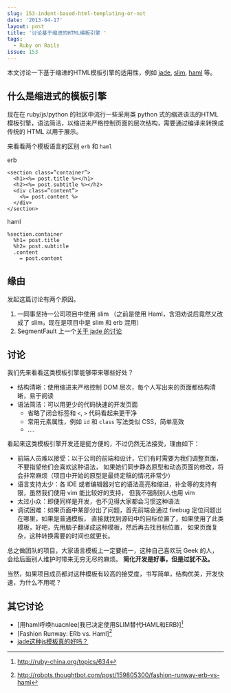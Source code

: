 ```yaml
---
slug: 153-indent-based-html-templating-or-not
date: '2013-04-17'
layout: post
title: '讨论基于缩进的HTML模板引擎 '
tags:
  - Ruby on Rails
issue: 153
---
```


本文讨论一下基于缩进的HTML模板引擎的适用性，例如 [jade][], [slim][], [haml][] 等。

什么是缩进式的模板引擎
----------------------

现在在 ruby/js/python 的社区中流行一些采用类 python 式的缩进语法的HTML模板引擎，语法简洁，以缩进来严格控制页面的层次结构，需要通过编译来转换成传统的 HTML 以用于展示。

来看看两个模板语言的区别 `erb` 和 `haml`

erb

```erb
<section class=”container”>
  <h1><%= post.title %></h1>
  <h2><%= post.subtitle %></h2>
  <div class=”content”>
    <%= post.content %>
  </div>
</section>
```

haml

```haml
%section.container
  %h1= post.title
  %h2= post.subtitle
  .content
    = post.content
```

缘由
--------

发起这篇讨论有两个原因。

1. 一同事坚持一公司项目中使用 slim （之前是使用 Haml，含泪劝说后竟然又改成了 slim，现在是项目中是 slim 和 erb 混用）
2. SegmentFault 上一个[关于 jade 的讨论][sf]

讨论
-------

我们先来看看这类模板引擎能够带来哪些好处？

 * 结构清晰：使用缩进来严格控制 DOM 层次，每个人写出来的页面都结构清晰，易于阅读
 * 语法简洁：可以用更少的代码快速的开发页面
   - 省略了闭合标签和 `<`, `>` 代码看起来更干净
   - 常用元素属性，例如 `id` 和 `class` 写法类似 CSS，简单高效
   - ....

看起来这类模板引擎开发还是挺方便的，不过仍然无法接受，理由如下：

 * 前端人员难以接受：以于公司的前端和设计，它们有时需要为我们调整页面，不要指望他们会喜欢这种语法，
   如果她们同步静态原型和动态页面的修改，将会非常麻烦（项目中开始的原型是最终定稿的情况非常少）
 * 语言支持太少：各 IDE 或者编辑器对它的语法高亮和缩进，补全等的支持有限，虽然我们使用 vim 能比较好的支持，
   但我不强制别人也用 vim
 * 太过小众：即便同样是开发，也不见得大家都会习惯这种语法
 * 调试困难：如果页面中某部分出了问题，首先前端会通过 firebug 定位问题出在哪里，如果是普通模板，
   直接就找到源码中的目标位置了，如果使用了此类模板，好吧，先用脑子翻译成这种模板，然后再去找目标位置，
   如果页面复杂，这种转换需要的时间也就更长。

总之做团队的项目，大家语言模板上一定要统一，这种自己喜欢玩 Geek 的人，会给后面别人维护时带来无穷无尽的麻烦。
**简化开发是好事，但是过犹不及。**

当然，如果项目成员都对这种模板有较高的接受度，书写简单，结构优美，开发快速，为什么不用呢？

其它讨论
------------

 * [用haml呼唤huacnlee(我已决定使用SLIM替代HAML和ERB)][^1]
 * [Fashion Runway: ERb vs. Haml][^3]
 * [jade这种js模板真的好吗？][sf]

[jade]: http://jade-lang.com/
[slim]: http://slim-lang.com/
[haml]: http://haml.info/
[sf]: http://segmentfault.com/q/1010000000182353

[^1]: http://ruby-china.org/topics/634
[^2]: http://segmentfault.com/q/1010000000182353#a-1020000000184633
[^3]: http://robots.thoughtbot.com/post/159805300/fashion-runway-erb-vs-haml
